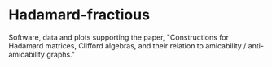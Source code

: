 Hadamard-fractious
==================

Software, data and plots supporting the paper, "Constructions for Hadamard matrices, Clifford algebras, and their relation to amicability / anti-amicability graphs."
